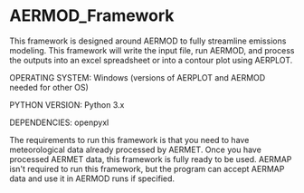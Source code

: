 # AERMOD_Framework
This framework is designed around AERMOD to fully streamline emissions modeling. 
This framework will write the input file, run AERMOD, and process the outputs into 
an excel spreadsheet or into a contour plot using AERPLOT.

OPERATING SYSTEM: Windows (versions of AERPLOT and AERMOD needed for other OS)

PYTHON VERSION: Python 3.x

DEPENDENCIES: openpyxl

The requirements to run this framework is that you need to have meteorological data
already processed by AERMET. Once you have processed AERMET data, this framework is
fully ready to be used. AERMAP isn't required to run this framework, but the program
can accept AERMAP data and use it in AERMOD runs if specified.

